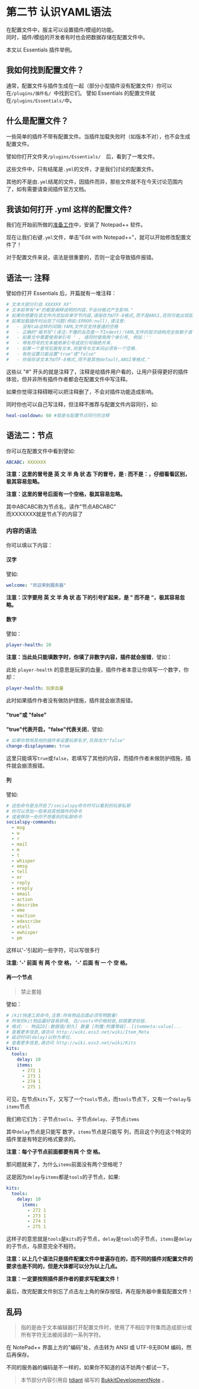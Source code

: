 # 第二节 认识YAML语法

在配置文件中，服主可以设置插件/模组的功能。  
同时，插件/模组的开发者有时也会把数据存储在配置文件中。

本文以 Essentials 插件举例。

## 我如何找到配置文件？
通常，配置文件与插件生成在一起（部分小型插件没有配置文件）你可以在`/plugins/插件名/ `中找到它们。 
譬如 Essentials 的配置文件就在`/plugins/Essentials/`中。


## 什么是配置文件？
一些简单的插件不带有配置文件。当插件加载失败时（如版本不对），也不会生成配置文件。

譬如你打开文件夹`/plugins/Essentials/  `后，看到了一堆文件。

这些文件中，只有结尾是`.yml`的文件，才是我们讨论的配置文件。

其他的不是由`.yml`结尾的文件，因插件而异，那些文件就不在今天讨论范围内了，如有需要请查阅插件官方文档。  


## 我该如何打开 .yml 这样的配置文件?
我们在开始前所做的[准备工作](Preparation.md)中，安装了 Notepad++ 软件。

现在让我们右键`.yml`文件，单击"Edit with Notepad++"，就可以开始修改配置文件了！


对于配置文件来说，语法是很重要的，否则一定会导致插件报错。

## 语法一: 注释
譬如你打开 Essentials 后，开篇就有一堆注释：

```yaml
# 文本大部分引自 XXXXXX XX"  
# 文本前带有"#"的都是阐释说明的内容,不会对格式产生影响."  
# 如果你想要在该文件内添加非单字节内容,请保存为UTF-8格式,而不是ANSI,否则可能出现乱码  
# 如果加载插件时出现了问题(例如:ERROR:null),请注意:  
#   - 没有tab这样的间隔:YAML文件仅支持普通的空格  
#   - 正确的"缩书写"(译注:不懂的去百度一下Indent):YAML文件的层次结构完全依赖于首行缩排.  
#   - 如果文中需要使用单引号 ' , 请同时使用两个单引号, 例如：''  
#   - 带有符号的文本被用单引号或双引号隔绝开来.  
#   - 如果一个冒号后面有文本,则冒号与文本间必须有一个空格.  
#   - 有些设置只能设置"true"或"false"  
#   - 你保存该文本为UTF-8格式,而不是其他default,ANSI等格式."  
```

这些以 "#" 开头的就是注释了，注释是给插件用户看的，让用户获得更好的插件体验，但并非所有插件作者都会在配置文件中写注释。

如果你觉得注释碍眼可以把注释删了，不会对插件功能造成影响。

同时你也可以自己写注释，但注释不推荐与配置文件内容同行，如:

```yaml
heal-cooldown: 60 #我是与配置节点同行的注释
```



## 语法二：节点

你可以在配置文件中看到譬如:

```yaml
ABCABC: XXXXXXX  
```

**注意：这里的冒号是 英 文 半 角 状 态 下的冒号，是 : 而不是：，仔细看看区别，极其容易忽略。**

**注意：这里的冒号后面有一个空格，极其容易忽略。**

其中ABCABC称为节点名，读作"节点ABCABC"  
而XXXXXXX就是节点下的内容了  

### 内容的语法

你可以填以下内容：

#### 汉字
譬如:  

```yaml
welcome: "欢迎来到服务器"  
```

**注意：汉字要用 英 文 半 角 状 态 下的引号扩起来，是 " 而不是 “，极其容易忽略。**

#### 数字
譬如：

```yaml
player-health: 20  
```

**注意：当此处只能填数字时，你填了非数字内容，插件就会报错**，譬如：

此处 `player-health` 的意思是玩家的血量，插件作者本意让你填写一个数字，你却：

```yaml
player-health: 玩家血量  
```

此时如果插件作者没有做防护措施，插件就会崩溃报错。


#### "true"或 "false"  
**"true"代表开启，"false"代表关闭**，譬如:  

``` yaml
# 如果你想用其他的插件来设置玩家名字,将其改为"false"
change-displayname: true  
``` 

这里只能填写`true`或`false`，若填写了其他的内容，而插件作者未做防护措施，插件就会崩溃报错。


#### 列
譬如:

```yaml
# 这些命令是当开启了/socialspy命令时可以看到的玩家私聊     
# 你可以添加一些来自其他插件的命令    
# 或者移除一些你不想看到的私聊命令    
socialspy-commands:  
  - msg      
  - w    
  - r  
  - mail  
  - m  
  - t  
  - whisper  
  - emsg  
  - tell  
  - er  
  - reply  
  - ereply  
  - email  
  - action  
  - describe  
  - eme  
  - eaction  
  - edescribe  
  - etell    
  - ewhisper  
  - pm    
```  

这样以'-'引起的一些字符，可以写很多行  

**注意: '-' 前面 有 两 个 空 格，  '-' 后面 有 一 个 空  格。**


#### 再一个节点
> 禁止套娃

譬如：
```yaml  
# /kit快速工具命令,注意:所有物品后面必须写明数量!  
# 所有的kit物品最好容易获得, 在/costs中价格较低,权限要求较低.  
# 格式: - 物品ID[:数据值/耐久] 数量 [附魔:附魔等级]..[itemmeta:value]...  
# 查看更多信息,请访问 http://wiki.ess3.net/wiki/Item_Meta  
# 延迟时间(delay)以秒为单位.  
# 查看更多信息,请访问 http://wiki.ess3.net/wiki/Kits  
kits:  
  tools:  
    delay: 10  
    items:  
      - 272 1  
      - 273 1  
      - 274 1  
      - 275 1  
``` 

可见，在节点`kits`下，又写了一个`tools`节点，而`tools`节点下，又有一个`delay`与`items`节点

我们称它们为：子节点`tools`、子节点`delay`、子节点`items`

其中`delay`节点是只能写 数字，`items`节点是只能写 列，而且这个列在这个特定的插件里是有特定的格式要求的。

**注意：每个子节点前面都要有两 个 空 格。**  

那问题就来了，为什么`items`前面没有两个空格呢？  

这是因为`delay`与`items`都是`tools`的子节点，如果:

```yaml 
kits:
  tools:
    delay: 10
      items:
        - 272 1
        - 273 1
        - 274 1
        - 275 1
``` 

这样子的意思就是`tools`是`kits`的子节点，`delay`是`tools`的子节点，`items`是`delay`的子节点，与原意完全不相符。

**注意：以上几个语法只是插件配置文件中普遍存在的，而不同的插件对配置文件的要求也是不同的，但是大体都可以分为以上几点。**  

**注意：一定要按照插件原作者的要求写配置文件！**  

最后，改完配置文件别忘了点击左上角的保存按钮，再在服务器中重载配置文件！  

## 乱码
> 指的是由于文本编辑器打开配置文件时，使用了不相应字符集而造成部分或所有字符无法被阅读的一系列字符。

在 NotePad++ 界面上方的"编码"处，点击转为 ANSI 或 UTF-8无BOM 编码，然后再保存。

不同的服务器的编码是不一样的，如果你不知道的话不妨两个都试一下。

> 本节部分内容引用自 [tdiant](https://github.com/tdiant) 编写的 [BukkitDevelopmentNote](https://github.com/tdiant/BukkitDevelopmentNote) 。
